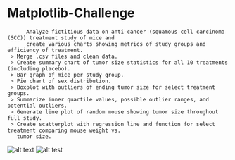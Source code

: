 # Matplotlib-Challenge
          Analyze fictitious data on anti-cancer (squamous cell carcinoma (SCC)) treatment study of mice and
          create various charts showing metrics of study groups and efficiency of treatment.
     > Merge .csv files and clean data.
     > Create summary chart of tumor size statistics for all 10 treatments (including placebo).
     > Bar graph of mice per study group.
     > Pie chart of sex distribution.
     > Boxplot with outliers of ending tumor size for select treatment groups.
     > Summarize inner quartile values, possible outlier ranges, and potential outliers.
     > Generate line plot of random mouse showing tumor size throughout full study.
     > Create scatterplot with regression line and function for select treatment comparing mouse weight vs. 
       tumor size.  

![alt text](https://github.com/dougbhigh/Matplotlib-Challenge/blob/master/images/scatter2.png)
![alt test](https://github.com/jeffhoffmanmba/machine_learning_stock_predicting_group/blob/main/Images_for_Website/Appl_rolling_20_50_200_day_ma.png)
